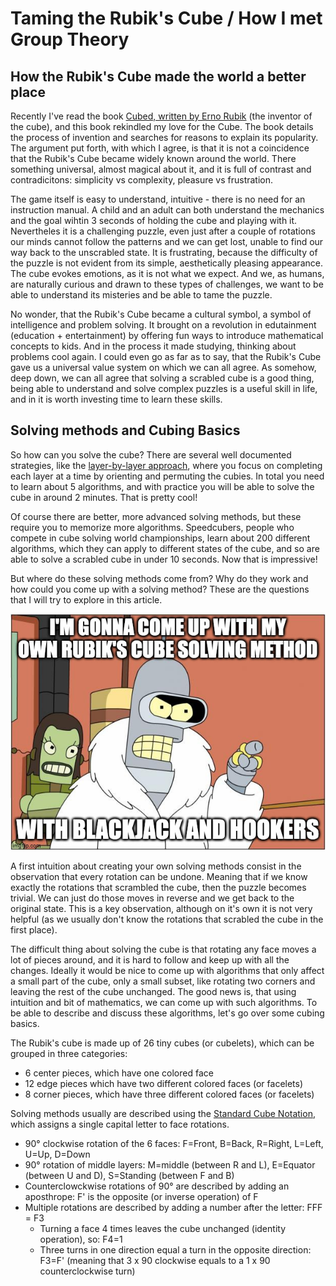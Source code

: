 # Taming the Rubik's Cube / How I met Group Theory

## How the Rubik's Cube made the world a better place

Recently I've read the book [Cubed, written by Erno Rubik](https://semmi88.github.io/book_reviews/cubed.html) (the inventor of the cube), and this book rekindled my love for the Cube. The book details the process of invention and searches for reasons to explain its popularity. The argument put forth, with which I agree, is that it is not a coincidence that the Rubik's Cube became widely known around the world. There something universal, almost magical about it, and it is full of contrast and contradicitons: simplicity vs complexity, pleasure vs frustration.

The game itself is easy to understand, intuitive - there is no need for an instruction manual. A child and an adult can both understand the mechanics and the goal wihtin 3 seconds of holding the cube and playing with it. Nevertheles it is a challenging puzzle, even just after a couple of rotations our minds cannot follow the patterns and we can get lost, unable to find our way back to the unscrabled state. It is frustrating, because the difficulty of the puzzle is not evident from its simple, aesthetically pleasing appearance. The cube evokes emotions, as it is not what we expect. And we, as humans, are naturally curious and drawn to these types of challenges, we want to be able to understand its misteries and be able to tame the puzzle.

No wonder, that the Rubik's Cube became a cultural symbol, a symbol of intelligence and problem solving. It brought on a revolution in edutainment (education + entertainment) by offering fun ways to introduce mathematical concepts to kids. And in the process it made studying, thinking about problems cool again. I could even go as far as to say, that the Rubik's Cube gave us a universal value system on which we can all agree. As somehow, deep down, we can all agree that solving a scrabled cube is a good thing, being able to understand and solve complex puzzles is a useful skill in life, and in it is worth investing time to learn these skills.

## Solving methods and Cubing Basics

So how can you solve the cube? There are several well documented strategies, like the [layer-by-layer approach](https://ruwix.com/the-rubiks-cube/how-to-solve-the-rubiks-cube-beginners-method/), where you focus on completing each layer at a time by orienting and permuting the cubies. In total you need to learn about 5 algorithms, and with practice you will be able to solve the cube in around 2 minutes. That is pretty cool!  

Of course there are better, more advanced solving methods, but these require you to memorize more algorithms. Speedcubers, people who compete in cube solving world championships, learn about 200 different algorithms, which they can apply to different states of the cube, and so are able to solve a scrabled cube in under 10 seconds. Now that is impressive!

But where do these solving methods come from? Why do they work and how could you come up with a solving method? These are the questions that I will try to explore in this article. 

![alt text](bender_cube.jpg "Bender meme, come up with my own algorithms")

A first intuition about creating your own solving methods consist in the observation that every rotation can be undone. Meaning that if we know exactly the rotations that scrambled the cube, then the puzzle becomes trivial. We can just do those moves in reverse and we get back to the original state. This is a key observation, although on it's own it is not very helpful (as we usually don't know the rotations that scrabled the cube in the first place).

The difficult thing about solving the cube is that rotating any face moves a lot of pieces around, and it is hard to follow and keep up with all the changes. Ideally it would be nice to come up with algorithms that only affect a small part of the cube, only a small subset, like rotating two corners and leaving the rest of the cube unchanged. The good news is, that using intuition and bit of mathematics, we can come up with such algorithms. To be able to describe and discuss these algorithms, let's go over some cubing basics.

The Rubik's cube is made up of 26 tiny cubes (or cubelets), which can be grouped in three categories:
 - 6 center pieces, which have one colored face
 - 12 edge pieces which have two different colored faces (or facelets)
 - 8 corner pieces, which have three different colored faces (or facelets)

Solving methods usually are described using the [Standard Cube Notation](https://ruwix.com/the-rubiks-cube/notation/), which assigns a single capital letter to face rotations. 
 - 90° clockwise rotation of the 6 faces: F=Front, B=Back, R=Right, L=Left, U=Up, D=Down
 - 90° rotation of middle layers: M=middle (between R and L), E=Equator (between U and D), S=Standing (between F and B)
 - Counterclowckwise rotations of 90° are described by adding an aposthrope: F' is the opposite (or inverse operation) of F
 - Multiple rotations are described by adding a number after the letter: FFF = F3
   - Turning a face 4 times leaves the cube unchanged (identity operation), so: F4=1
   - Three turns in one direction equal a turn in the opposite direction: F3=F' (meaning that 3 x 90 clockwise equals to a 1 x 90 counterclockwise turn)



